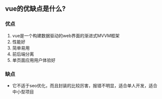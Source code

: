 ## vue的优缺点是什么?

### 优点
1. vue是一个构建数据驱动的web界面的渐进式MVVM框架
2. 性能好
3. 简单易用
4. 前后端分离
5. 单页面应用用户体验好


### 缺点
+ 它不适于seo优化，而且封装的比较厉害，报错不明显，适合单人开发，适合中小型项目